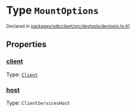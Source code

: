 # Type `MountOptions`
<sub>Declared in [packages/sdk/client/src/devtools/devtools.ts:41](https://github.com/dxos/dxos/blob/bfdd5a17b/packages/sdk/client/src/devtools/devtools.ts#L41)</sub>




## Properties
### [client](https://github.com/dxos/dxos/blob/bfdd5a17b/packages/sdk/client/src/devtools/devtools.ts#L42)
Type: <code>[Client](/api/@dxos/react-client/classes/Client)</code>




### [host](https://github.com/dxos/dxos/blob/bfdd5a17b/packages/sdk/client/src/devtools/devtools.ts#L43)
Type: <code>ClientServicesHost</code>






